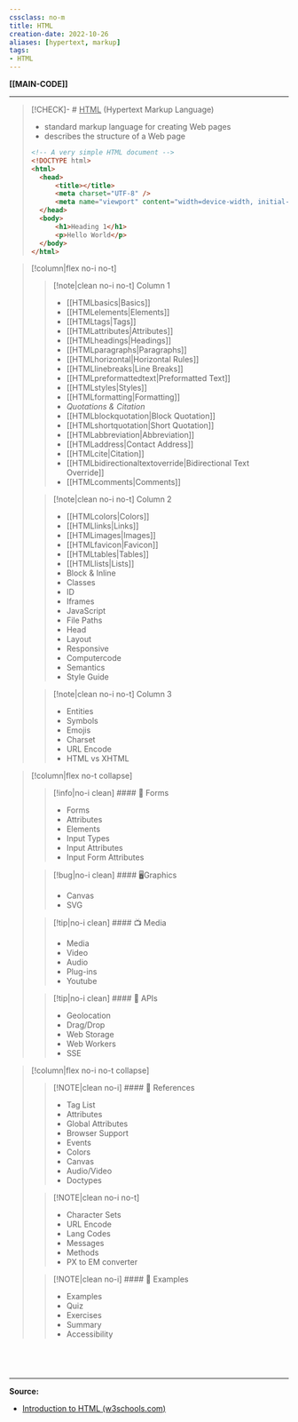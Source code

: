 ```yaml
---
cssclass: no-m
title: HTML
creation-date: 2022-10-26
aliases: [hypertext, markup]
tags:
- HTML
---
```

**[[MAIN-CODE]]**

---
>[!CHECK]- # <u>HTML</u> (Hypertext Markup Language)
>- standard markup language for creating Web pages
>- describes the structure of a Web page
> ```HTML
> <!-- A very simple HTML document -->
> <!DOCTYPE html>
> <html>
> 	<head>
> 		<title></title>
> 		<meta charset="UTF-8" />
> 		<meta name="viewport" content="width=device-width, initial-scale=1.0" />
> 	</head>
> 	<body>
> 		<h1>Heading 1</h1>
> 		<p>Hello World</p>
> 	</body>
> </html>
> ```

>[!column|flex no-i no-t]
>>[!note|clean no-i no-t] Column 1
>>- [[HTMLbasics|Basics]]
>>	- [[HTMLelements|Elements]]
>>	- [[HTMLtags|Tags]]
>>	- [[HTMLattributes|Attributes]]
>>- [[HTMLheadings|Headings]]
>>- [[HTMLparagraphs|Paragraphs]]
>>	- [[HTMLhorizontal|Horizontal Rules]]
>>	- [[HTMLlinebreaks|Line Breaks]]
>>	- [[HTMLpreformattedtext|Preformatted Text]]
>>- [[HTMLstyles|Styles]]
>>- [[HTMLformatting|Formatting]]
>>- *Quotations & Citation*
>>	- [[HTMLblockquotation|Block Quotation]]
>>	- [[HTMLshortquotation|Short Quotation]]
>>	- [[HTMLabbreviation|Abbreviation]]
>>	- [[HTMLaddress|Contact Address]]
>>	- [[HTMLcite|Citation]]
>>	- [[HTMLbidirectionaltextoverride|Bidirectional Text Override]]
>>- [[HTMLcomments|Comments]]
>
>>[!note|clean no-i no-t] Column 2
>>- [[HTMLcolors|Colors]]
>>- [[HTMLlinks|Links]]
>>- [[HTMLimages|Images]]
>>- [[HTMLfavicon|Favicon]]
>>- [[HTMLtables|Tables]]
>>- [[HTMLlists|Lists]]
>>- Block & Inline
>>- Classes
>>- ID
>>- Iframes
>>- JavaScript
>>- File Paths
>>- Head
>>- Layout
>>- Responsive
>>- Computercode
>>- Semantics
>>- Style Guide
>
>>[!note|clean no-i no-t] Column 3
>>- Entities
>>- Symbols
>>- Emojis
>>- Charset
>>- URL Encode
>>- HTML vs XHTML

>[!column|flex no-t collapse]
>>[!info|no-i clean] #### 📂 Forms
>>- Forms
>>- Attributes
>>- Elements
>>- Input Types
>>- Input Attributes
>>- Input Form Attributes
>
>>[!bug|no-i clean] #### 🖥Graphics
>>- Canvas
>>- SVG
>
>>[!tip|no-i clean] #### 📺 Media
>>- Media
>>- Video
>>- Audio
>>- Plug-ins
>>- Youtube
>
>>[!tip|no-i clean] #### 📖 APIs
>>- Geolocation
>>- Drag/Drop
>>- Web Storage
>>- Web Workers
>>- SSE

>[!column|flex no-i no-t collapse]
>>[!NOTE|clean no-i] #### 📝 References
>>- Tag List
>>- Attributes
>>- Global Attributes
>>- Browser Support
>>- Events
>>- Colors
>>- Canvas
>>- Audio/Video
>>- Doctypes
>
>>[!NOTE|clean no-i no-t]
>>- Character Sets
>>- URL Encode
>>- Lang Codes
>>- Messages
>>- Methods
>>- PX to EM converter
>
>>[!NOTE|clean no-i] #### 🍱 Examples
>>- Examples
>>- Quiz
>>- Exercises
>>- Summary
>>- Accessibility

<br>

# 
---
**Source:**
- [Introduction to HTML (w3schools.com)](https://www.w3schools.com/html/html_intro.asp)